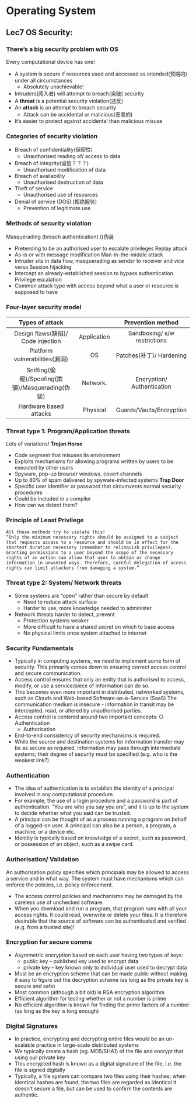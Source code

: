 # Operating System
## Lec7 OS Security:
### There’s a big security problem with OS
Every computational device has one!
- A system is secure if resources used and accessed as intended(预期的) under all circumstances
  - Absolutely unachievable!
- Intruders(闯入者) will attempt to breach(突破) security
- A **threat** is a potential security violation(违反)
- An **attack** is an attempt to breach security
  - Attack can be accidental or malicious(恶意的)
- It’s easier to protect against accidental than malicious misuse
### Categories of security violation
- Breach of confidentiality(保密性)
  - Unauthorised reading of/ access to data
- Breach of integrity(诚信？？？)
  - Unauthorised modification of data
- Breach of availability
  - Unauthorised destruction of data
- Theft of service
  - Unauthorised use of resources
- Denial of service (DOS) (拒绝服务)
  - Prevention of legitimate use 
### Methods of security violation
Masquerading (breach authentication) ()伪装
- Pretending to be an authorised user to escalate privileges
Replay attack
- As-is or with message modification
Man-in-the-middle attack
- Intruder sits in data flow, masquerading as sender to receiver and vice versa
Session hijacking
- Intercept an already-established session to bypass authentication
Privilege escalation
- Common attack type with access beyond what a user or resource is supposed to have
### Four-layer security model
|**Types of attack**|           |**Prevention method**|
|:----------------------------------:|:-----------------------:|:-----------------------------:|
|Design flaws(缺陷)/ Code injection  |Application              |Sandboxing/ s/w restrictions|
|Platform vulnerabilities(漏洞)     |OS                       |Patches(补丁)/ Hardening    |
|Sniffing(偷窥)/Spoofing(欺骗)/Masquerading(伪装)|Network.      |Encryption/ Authentication  |
|Hardware based attacks            |Physical                  |Guards/Vaults/Encryption    |
### Threat type 1: Program/Application threats
Lots of variations!
**Trojan Horse**
- Code segment that misuses its environment
- Exploits mechanisms for allowing programs written by users to be executed by other users
- Spyware, pop-up browser windows, covert channels
- Up to 80% of spam delivered by spyware-infected systems
**Trap Door**
- Specific user identifier or password that circumvents normal security procedures
- Could be included in a compiler
- How can we detect them?
### Principle of Least Privilege
    All these methods try to violate this!
    “Only the minimum necessary rights should be assigned to a subject that requests access to a resource and should be in effect for the shortest duration necessary (remember to relinquish privileges). Granting permissions to a user beyond the scope of the necessary rights of an action can allow that user to obtain or change information in unwanted ways. Therefore, careful delegation of access rights can limit attackers from damaging a system.”
### Threat type 2: System/ Network threats
- Some systems are “open” rather than secure by default
  - Need to reduce attack surface
  - Harder to use, more knowledge needed to administer
- Network threats harder to detect, prevent
  - Protection systems weaker
  - More difficult to have a shared secret on which to base access
  - No physical limits once system attached to internet
### Security Fundamentals
- Typically in computing systems, we need to implement some form of security. This primarily comes down to ensuring correct access control and secure communication.
- Access control ensures that only an entity that is authorised to access, modify, or use a service/piece of information can do so.
- This becomes even more important in distributed, networked systems, such as Clouds and Web-based Software-as-a-Service (SaaS)
The communication medium is insecure - information in transit may be intercepted, read, or altered by unauthorised parties.
- Access control is centered around two important concepts: ○ Authentication
  - Authorisation
- End-to-end consistency of security mechanisms is required.
- While the source and destination systems for information transfer may be as secure as required, information may pass through intermediate systems; their degree of security must be specified (e.g. who is the weakest link?).
### Authentication
- The idea of authentication is to establish the identity of a principal involved in any computational procedure.
- For example, the use of a login procedure and a password is part of authentication. “You are who you say you are”, and it is up to the system to decide whether what you said can be trusted.
- A principal can be thought of as a process running a program on behalf of a logged-on user. A principal can also be a person, a program, a machine, or a device etc.
- Identity is typically based on knowledge of a secret, such as password, or possession of an object, such as a swipe card.
### Authorisation/ Validation
An authorisation policy specifies which principals may be allowed to access a service and in what way. The system must have mechanisms which can enforce the policies, i.e. policy enforcement.
- The access control policies and mechanisms may be damaged by the careless use of unchecked software.
- When you download and run a program, that program runs with all your access rights. It could read, overwrite or delete your files. It is therefore desirable that the source of software can be authenticated and verified (e.g. from a trusted site)!
### Encryption for secure comms
- Asymmetric encryption based on each user having two types of keys:
  - public key – published key used to encrypt data
  - private key – key known only to individual user used to decrypt data
- Must be an encryption scheme that can be made public without making it easy to figure out the decryption scheme (as long as the private key is secure and safe)
- Most common (although a bit old) is RSA encryption algorithm
- Efficient algorithm for testing whether or not a number is prime
- No efficient algorithm is known for finding the prime factors of a number (as long as the key is long enough)
### Digital Signatures
- In practice, encrypting and decrypting entire files would be an un-scalable practice in large-scale distributed systems
- We typically create a hash (eg. MD5/SHA1) of the file and encrypt that using our private key
- This encrypted hash is known as a digital signature of the file, i.e. the file is signed digitally
- Typically, a file system can compare two files using their hashes; when identical hashes are found, the two files are regarded as identical
It doesn’t secure a file, but can be used to confirm the contents are authentic.
